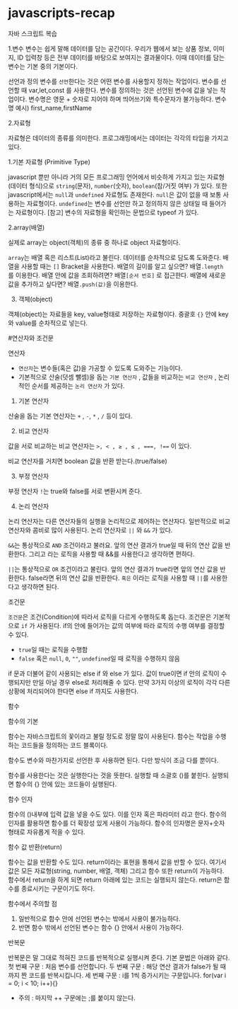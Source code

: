 # javascripts-recap

자바 스크립트 복습

1.변수
변수는 쉽게 말해 데이터를 담는 공간이다. 우리가 웹에서 보는 상품 정보, 이미지, ID 입력창 등은 전부 데이터를 바탕으로 보여지는 결과물이다. 이때 데이터를 담는 변수는 기본 중의 기본이다.

선언과 정의
변수를 `선언`한다는 것은 어떤 변수를 사용할지 정하는 작업이다. 변수를 선언할 때 var,let,const 를 사용한다.
변수를 정의하는 것은 선언된 변수에 값을 넣는 작업이다.
변수명은 영문 + 숫자로 지어야 하며 띄어쓰기와 특수문자가 불가능하다.
변수명 예시) first_name,firstName

2.자료형

자료형은 데이터의 종류를 의미한다. 프로그래밍에서는 데이터는 각각의 타입을 가지고 있다.

1.기본 자료형 (Primitive Type)

javascript 뿐만 아니라 거의 모든 프로그래밍 언어에서 비슷하게 가지고 있는 자료형(데이터 형식)으로 `string`(문자), `number`(숫자), `boolean`(참/거짓 여부) 가 있다.
또한 javascript에서는 `null`과 `undefined` 자료형도 존재한다.
`null`은 값이 없을 때 보통 사용하는 자료형이다.
`undefined`는 변수를 선언만 하고 정의하지 않은 상태일 때 들어가는 자료형이다.
 [참고]
변수의 자료형을 확인하는 문법으로 typeof 가 있다.

2.array(배열)

실제로 array는 object(객체)의 종류 중 하나로 object 자료형이다.

`array`는 배열 혹은 리스트(List)라고 불린다. 데이터를 순차적으로 담도록 도와준다.
배열을 사용할 때는 `[]` Bracket을 사용한다.
배열의 길이를 알고 싶으면? 배열`.length` 를 이용한다.
배열 안에 값을 조회하려면? 배열`[순서 번호]` 로 접근한다.
배열에 새로운 값을 추가하고 싶다면? 배열`.push(값)`을 이용한다.

3. 객체(object)

객체(object)는 자료들을 key, value형태로 저장하는 자료형이다.
중괄호 `{}` 안에 key와 value를 순차적으로 넣는다.

#연산자와 조건문

연산자

- `연산자`는 변수들(혹은 값)을 가공할 수 있도록 도와주는 기능이다.
- 기본적으로 산술(덧셈 뺄셈)을 돕는 `기본 연산자` , 값들을 비교하는 `비교 연산자` , 논리적인 순서를 제공하는 `논리 연산자` 가 있다.

1. 기본 연산자

산술을 돕는 기본 연산자는 `+` , `-`, `*` , `/` 등이 있다.

2. 비교 연산자

값을 서로 비교하는 비교 연산자는 `>, < , ≥ , ≤ , ===, !==` 이 있다.

비교 연산자를 거치면 boolean 값을 반환 받는다.(true/false)

3. 부정 연산자

부정 연산자 `!`는  true와 false를 서로 변환시켜 준다.

4. 논리 연산자

논리 연산자는 다른 연산자들의 실행을 논리적으로 제어하는 연산자다. 일반적으로 비교 연산자와 콤비로 많이 사용된다. 논리 연산자로 `||` 와 `&&` 가 있다. 

`&&`는 통상적으로 `AND` 조건이라고 불러요. 앞의 연산 결과가 true일 때 뒤의 연산 값을 반환한다.
그리고 라는 로직을 사용할 때 &&를 사용한다고 생각하면 편하다.

`||`는 통상적으로 `OR` 조건이라고 불린다. 앞의 연산 결과가 true라면 앞의 연산 값을 반환한다. false라면 뒤의 연산 값을 반환한다.
 `혹은` 이라는 로직을 사용할 때 `||`를 사용한다고 생각하면 된다.

조건문

`조건문`은 조건(Condition)에 따라서 로직을 다르게 수행하도록 돕는다.
조건문은 기본적으로 `if` 가 사용된다. if의 안에 들어가는 값의 여부에 따라 로직의 수행 여부를 결정할 수 있다.
- `true`일 때는 로직을 수행함
- `false` 혹은 `null`, `0`, `""`, `undefined`일 때 로직을 수행하지 않음

if 문과 더불어 같이 사용되는 else if 와 else 가 있다. 값이 true이면 if 안의 로직이 수행되지만 만일 아닐 경우 else로 처리해줄 수 있다. 
만약 3가지 이상의 로직이 각각 다른 상황에 처리되어야 한다면 else if 까지도 사용한다.

함수

함수의 기본

함수는 자바스크립트의 꽃이라고 불릴 정도로 정말 많이 사용된다. 함수는 작업을 수행하는 코드들을 정의하는 코드 블록이다.

함수도 변수와 마찬가지로 선언한 후 사용하면 된다. 다만 방식이 조금 다를 뿐이다.

함수를 사용한다는 것은 실행한다는 것을 뜻한다. 실행할 때 소괄호 ()를 붙힌다. 실행되면 함수의 {} 안에 있는 코드들이 실행된다.

함수 인자

함수의 ()내부에 입력 값을 넣을 수도 있다. 이를 인자 혹은 파라미터 라고 한다. 함수의 인자를 활용하면 함수를 더 확장성 있게 사용이 가능하다.
함수의 인자명은 문자+숫자 형태로 자유롭게 적을 수 있다.

함수 값 반환(return)

함수는 값을 반환할 수도 있다.
return이라는 표현을 통해서 값을 반할 수 있다.  여기서 값은 모든 자료형(string, number, 배열, 객체) 그리고 함수 또한 return이 가능하다.
함수에서 return을 하게 되면 return 아래에 있는 코드는 실행되지 않는다. return은 함수를 종료시키는 구문이기도 하다.

함수에서 주의할 점

1. 일반적으로 함수 안에 선언된 변수는 밖에서 사용이 불가능하다.
2. 반면 함수 밖에서 선언된 변수는 함수 {} 안에서 사용이 가능하다.

반복문

반복문은 말 그대로 적혀진 코드를 반복적으로 실행시켜 준다.
기본 문법은 아래와 같다.
첫 번째 구문 :  처음 변수를 선언합니다.
두 번째 구문 :  해당 연산 결과가 false가 될 때까지 짠 코드를 반복시킵니다.
세 번째 구문 :  i를 1씩 증가시키는 구문입니다.
for(var i = 0; i < 10; i++){}
* 주의 : 마지막 ++ 구문에는 ;를 붙이지 않는다.

    
